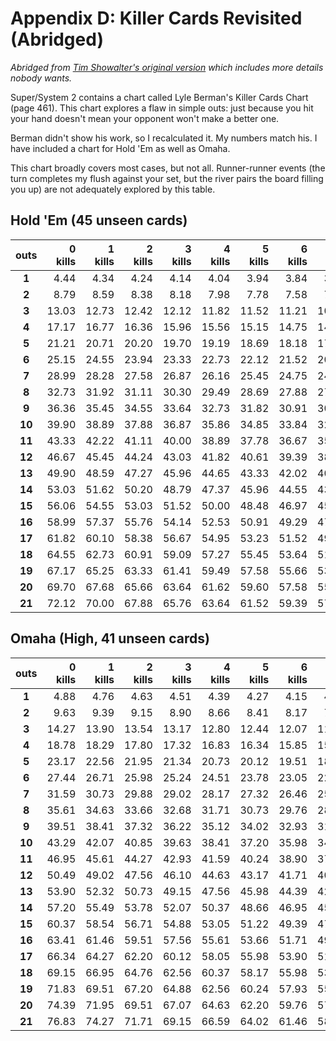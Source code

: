 
Appendix D: Killer Cards Revisited (Abridged)
=============================================

*Abridged from [Tim Showalter's original
version](https://psaux.com/poker/killer-cards.html) which includes more details
nobody wants.*

Super/System 2 contains a chart called Lyle Berman's Killer Cards Chart (page
461). This chart explores a flaw in simple outs: just because you hit your hand
doesn't mean your opponent won't make a better one.

Berman didn't show his work, so I recalculated it.  My numbers match his.  I
have included a chart for Hold 'Em as well as Omaha.

This chart broadly covers most cases, but not all.  Runner-runner events (the
turn completes my flush against your set, but the river pairs the board filling
you up) are not adequately explored by this table.

Hold 'Em (45 unseen cards)
----
|**outs**|**0 kills**|**1 kills**|**2 kills**|**3 kills**|**4 kills**|**5 kills**|**6 kills**|**7 kills**|**8 kills**|**9 kills**|**10 kills**|
| :----: | ----: | ----: | ----: | ----: | ----: | ----: | ----: | ----: | ----: | ----: | ----: |
|**1**|  4.44|  4.34|  4.24|  4.14|  4.04|  3.94|  3.84|  3.74|  3.64|  3.54|  3.43|
|**2**|  8.79|  8.59|  8.38|  8.18|  7.98|  7.78|  7.58|  7.37|  7.17|  6.97|  6.77|
|**3**| 13.03| 12.73| 12.42| 12.12| 11.82| 11.52| 11.21| 10.91| 10.61| 10.30| 10.00|
|**4**| 17.17| 16.77| 16.36| 15.96| 15.56| 15.15| 14.75| 14.34| 13.94| 13.54| 13.13|
|**5**| 21.21| 20.71| 20.20| 19.70| 19.19| 18.69| 18.18| 17.68| 17.17| 16.67| 16.16|
|**6**| 25.15| 24.55| 23.94| 23.33| 22.73| 22.12| 21.52| 20.91| 20.30| 19.70| 19.09|
|**7**| 28.99| 28.28| 27.58| 26.87| 26.16| 25.45| 24.75| 24.04| 23.33| 22.63| 21.92|
|**8**| 32.73| 31.92| 31.11| 30.30| 29.49| 28.69| 27.88| 27.07| 26.26| 25.45| 24.65|
|**9**| 36.36| 35.45| 34.55| 33.64| 32.73| 31.82| 30.91| 30.00| 29.09| 28.18| 27.27|
|**10**| 39.90| 38.89| 37.88| 36.87| 35.86| 34.85| 33.84| 32.83| 31.82| 30.81| 29.80|
|**11**| 43.33| 42.22| 41.11| 40.00| 38.89| 37.78| 36.67| 35.56| 34.44| 33.33| 32.22|
|**12**| 46.67| 45.45| 44.24| 43.03| 41.82| 40.61| 39.39| 38.18| 36.97| 35.76| 34.55|
|**13**| 49.90| 48.59| 47.27| 45.96| 44.65| 43.33| 42.02| 40.71| 39.39| 38.08| 36.77|
|**14**| 53.03| 51.62| 50.20| 48.79| 47.37| 45.96| 44.55| 43.13| 41.72| 40.30| 38.89|
|**15**| 56.06| 54.55| 53.03| 51.52| 50.00| 48.48| 46.97| 45.45| 43.94| 42.42| 40.91|
|**16**| 58.99| 57.37| 55.76| 54.14| 52.53| 50.91| 49.29| 47.68| 46.06| 44.44| 42.83|
|**17**| 61.82| 60.10| 58.38| 56.67| 54.95| 53.23| 51.52| 49.80| 48.08| 46.36| 44.65|
|**18**| 64.55| 62.73| 60.91| 59.09| 57.27| 55.45| 53.64| 51.82| 50.00| 48.18| 46.36|
|**19**| 67.17| 65.25| 63.33| 61.41| 59.49| 57.58| 55.66| 53.74| 51.82| 49.90| 47.98|
|**20**| 69.70| 67.68| 65.66| 63.64| 61.62| 59.60| 57.58| 55.56| 53.54| 51.52| 49.49|
|**21**| 72.12| 70.00| 67.88| 65.76| 63.64| 61.52| 59.39| 57.27| 55.15| 53.03| 50.91|


Omaha (High, 41 unseen cards)
----
|**outs**|**0 kills**|**1 kills**|**2 kills**|**3 kills**|**4 kills**|**5 kills**|**6 kills**|**7 kills**|**8 kills**|**9 kills**|**10 kills**|
| :----: | ----: | ----: | ----: | ----: | ----: | ----: | ----: | ----: | ----: | ----: | ----: |
|**1**|  4.88|  4.76|  4.63|  4.51|  4.39|  4.27|  4.15|  4.02|  3.90|  3.78|  3.66|
|**2**|  9.63|  9.39|  9.15|  8.90|  8.66|  8.41|  8.17|  7.93|  7.68|  7.44|  7.20|
|**3**| 14.27| 13.90| 13.54| 13.17| 12.80| 12.44| 12.07| 11.71| 11.34| 10.98| 10.61|
|**4**| 18.78| 18.29| 17.80| 17.32| 16.83| 16.34| 15.85| 15.37| 14.88| 14.39| 13.90|
|**5**| 23.17| 22.56| 21.95| 21.34| 20.73| 20.12| 19.51| 18.90| 18.29| 17.68| 17.07|
|**6**| 27.44| 26.71| 25.98| 25.24| 24.51| 23.78| 23.05| 22.32| 21.59| 20.85| 20.12|
|**7**| 31.59| 30.73| 29.88| 29.02| 28.17| 27.32| 26.46| 25.61| 24.76| 23.90| 23.05|
|**8**| 35.61| 34.63| 33.66| 32.68| 31.71| 30.73| 29.76| 28.78| 27.80| 26.83| 25.85|
|**9**| 39.51| 38.41| 37.32| 36.22| 35.12| 34.02| 32.93| 31.83| 30.73| 29.63| 28.54|
|**10**| 43.29| 42.07| 40.85| 39.63| 38.41| 37.20| 35.98| 34.76| 33.54| 32.32| 31.10|
|**11**| 46.95| 45.61| 44.27| 42.93| 41.59| 40.24| 38.90| 37.56| 36.22| 34.88| 33.54|
|**12**| 50.49| 49.02| 47.56| 46.10| 44.63| 43.17| 41.71| 40.24| 38.78| 37.32| 35.85|
|**13**| 53.90| 52.32| 50.73| 49.15| 47.56| 45.98| 44.39| 42.80| 41.22| 39.63| 38.05|
|**14**| 57.20| 55.49| 53.78| 52.07| 50.37| 48.66| 46.95| 45.24| 43.54| 41.83| 40.12|
|**15**| 60.37| 58.54| 56.71| 54.88| 53.05| 51.22| 49.39| 47.56| 45.73| 43.90| 42.07|
|**16**| 63.41| 61.46| 59.51| 57.56| 55.61| 53.66| 51.71| 49.76| 47.80| 45.85| 43.90|
|**17**| 66.34| 64.27| 62.20| 60.12| 58.05| 55.98| 53.90| 51.83| 49.76| 47.68| 45.61|
|**18**| 69.15| 66.95| 64.76| 62.56| 60.37| 58.17| 55.98| 53.78| 51.59| 49.39| 47.20|
|**19**| 71.83| 69.51| 67.20| 64.88| 62.56| 60.24| 57.93| 55.61| 53.29| 50.98| 48.66|
|**20**| 74.39| 71.95| 69.51| 67.07| 64.63| 62.20| 59.76| 57.32| 54.88| 52.44| 50.00|
|**21**| 76.83| 74.27| 71.71| 69.15| 66.59| 64.02| 61.46| 58.90| 56.34| 53.78| 51.22|
